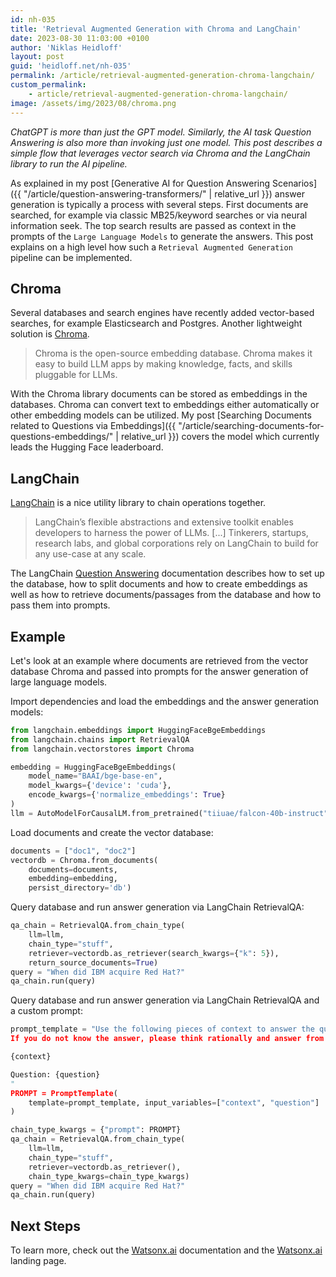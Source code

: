 ```yaml
---
id: nh-035
title: 'Retrieval Augmented Generation with Chroma and LangChain'
date: 2023-08-30 11:03:00 +0100
author: 'Niklas Heidloff'
layout: post
guid: 'heidloff.net/nh-035'
permalink: /article/retrieval-augmented-generation-chroma-langchain/
custom_permalink:
    - article/retrieval-augmented-generation-chroma-langchain/
image: /assets/img/2023/08/chroma.png
---
```


*ChatGPT is more than just the GPT model. Similarly, the AI task Question Answering is also more than invoking just one model. This post describes a simple flow that leverages vector search via Chroma and the LangChain library to run the AI pipeline.*

As explained in my post [Generative AI for Question Answering Scenarios]({{ "/article/question-answering-transformers/" | relative_url }}) answer generation is typically a process with several steps. First documents are searched, for example via classic MB25/keyword searches or via neural information seek. The top search results are passed as context in the prompts of the `Large Language Models` to generate the answers. This post explains on a high level how such a `Retrieval Augmented Generation` pipeline can be implemented.

## Chroma

Several databases and search engines have recently added vector-based searches, for example Elasticsearch and Postgres. Another lightweight solution is [Chroma](https://docs.trychroma.com/).

> Chroma is the open-source embedding database. Chroma makes it easy to build LLM apps by making knowledge, facts, and skills pluggable for LLMs.

With the Chroma library documents can be stored as embeddings in the databases. Chroma can convert text to embeddings either automatically or other embedding models can be utilized. My post [Searching Documents related to Questions via Embeddings]({{ "/article/searching-documents-for-questions-embeddings/" | relative_url }}) covers the model which currently leads the Hugging Face leaderboard.

## LangChain

[LangChain](https://www.langchain.com/) is a nice utility library to chain operations together.

> LangChain’s flexible abstractions and extensive toolkit enables developers to harness the power of LLMs. [...] Tinkerers, startups, research labs, and global corporations rely on LangChain to build for any use-case at any scale.

The LangChain [Question Answering](https://python.langchain.com/docs/use_cases/question_answering/) documentation describes how to set up the database, how to split documents and how to create embeddings as well as how to retrieve documents/passages from the database and how to pass them into prompts.

## Example

Let's look at an example where documents are retrieved from the vector database Chroma and passed into prompts for the answer generation of large language models.

Import dependencies and load the embeddings and the answer generation models:

```python
from langchain.embeddings import HuggingFaceBgeEmbeddings
from langchain.chains import RetrievalQA
from langchain.vectorstores import Chroma

embedding = HuggingFaceBgeEmbeddings(
    model_name="BAAI/bge-base-en",
    model_kwargs={'device': 'cuda'},
    encode_kwargs={'normalize_embeddings': True}
)
llm = AutoModelForCausalLM.from_pretrained("tiiuae/falcon-40b-instruct", trust_remote_code=True)
```

Load documents and create the vector database:

```python
documents = ["doc1", "doc2"]
vectordb = Chroma.from_documents(
    documents=documents, 
    embedding=embedding,
    persist_directory='db')
```

Query database and run answer generation via LangChain RetrievalQA:

```python
qa_chain = RetrievalQA.from_chain_type(
    llm=llm,
    chain_type="stuff", 
    retriever=vectordb.as_retriever(search_kwargs={"k": 5}), 
    return_source_documents=True)
query = "When did IBM acquire Red Hat?"
qa_chain.run(query)
```

Query database and run answer generation via LangChain RetrievalQA and a custom prompt:

```python
prompt_template = "Use the following pieces of context to answer the question at the end. 
If you do not know the answer, please think rationally and answer from your own knowledge base. 

{context}

Question: {question}
"
PROMPT = PromptTemplate(
    template=prompt_template, input_variables=["context", "question"]
)

chain_type_kwargs = {"prompt": PROMPT}
qa_chain = RetrievalQA.from_chain_type(
    llm=llm,
    chain_type="stuff", 
    retriever=vectordb.as_retriever(), 
    chain_type_kwargs=chain_type_kwargs)
query = "When did IBM acquire Red Hat?"
qa_chain.run(query)
```

## Next Steps

To learn more, check out the [Watsonx.ai](https://eu-de.dataplatform.cloud.ibm.com/docs/content/wsj/analyze-data/fm-overview.html?context=wx&audience=wdp) documentation and the [Watsonx.ai](https://www.ibm.com/products/watsonx-ai) landing page.
